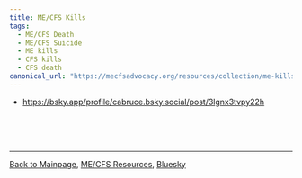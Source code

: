 ```yaml
---
title: ME/CFS Kills
tags: 
  - ME/CFS Death
  - ME/CFS Suicide
  - ME kills
  - CFS kills
  - CFS death
canonical_url: "https://mecfsadvocacy.org/resources/collection/me-kills.html"
---
```

  
* https://bsky.app/profile/cabruce.bsky.social/post/3lgnx3tvpy22h
  

<br/><br/><br/>

  

---

  

[Back to Mainpage](https://mecfsadvocacy.org), [ME/CFS Resources](https://mecfsadvoacy.org/useful-resources.html), [Bluesky](https://bsky.app/profile/me-cfs.bsky.social)